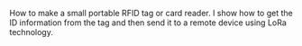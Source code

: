 How to make a small portable RFID tag or card reader. I show how to get the ID information from the tag and then send it to a remote device using LoRa technology.
